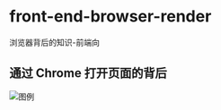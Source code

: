 # front-end-browser-render
浏览器背后的知识-前端向

## 通过 Chrome 打开页面的背后
![图例](https://github.com/wmzhong/front-end-browser-render/blob/master/src/ChromeCore.png)
